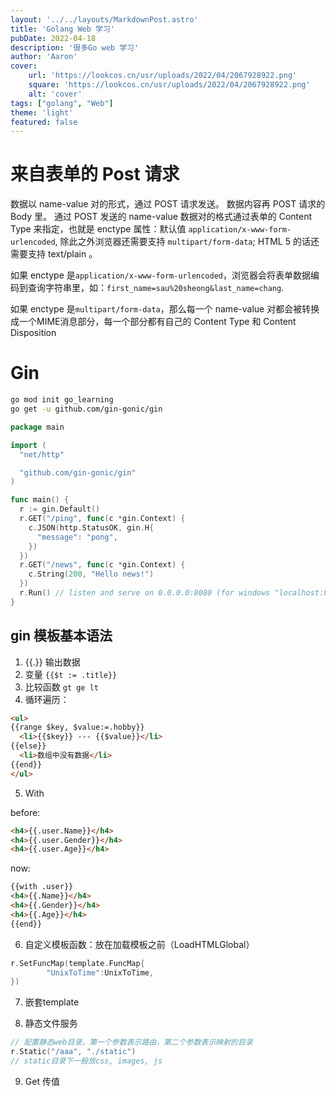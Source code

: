 ```yaml
---
layout: '../../layouts/MarkdownPost.astro'
title: 'Golang Web 学习'
pubDate: 2022-04-18
description: '很多Go web 学习'
author: 'Aaron'
cover:
    url: 'https://lookcos.cn/usr/uploads/2022/04/2067928922.png'
    square: 'https://lookcos.cn/usr/uploads/2022/04/2067928922.png'
    alt: 'cover'
tags: ["golang", "Web"]
theme: 'light'
featured: false
---
```


# 来自表单的 Post 请求

数据以 name-value 对的形式，通过 POST 请求发送。
数据内容再 POST 请求的 Body 里。
通过 POST 发送的 name-value 数据对的格式通过表单的 Content Type 来指定，也就是 enctype 属性：默认值 `application/x-www-form-urlencoded`, 除此之外浏览器还需要支持 `multipart/form-data`; HTML 5 的话还需要支持 text/plain 。

如果 enctype 是`application/x-www-form-urlencoded`，浏览器会将表单数据编码到查询字符串里，如：`first_name=sau%20sheong&last_name=chang`.

如果 enctype 是`multipart/form-data`，那么每一个 name-value 对都会被转换成一个MIME消息部分，每一个部分都有自己的 Content Type 和 Content Disposition


# Gin
```bash
go mod init go_learning
go get -u github.com/gin-gonic/gin
```

```go
package main

import (
  "net/http"

  "github.com/gin-gonic/gin"
)

func main() {
  r := gin.Default()
  r.GET("/ping", func(c *gin.Context) {
    c.JSON(http.StatusOK, gin.H{
      "message": "pong",
    })
  })
  r.GET("/news", func(c *gin.Context) {
	c.String(200, "Hello news!")
  })
  r.Run() // listen and serve on 0.0.0.0:8080 (for windows "localhost:8080")
}
```

## gin 模板基本语法
1. {{.}} 输出数据
2. 变量 `{{$t := .title}}`
3. 比较函数 `gt ge lt`
4. 循环遍历：
```html
<ul>
{{range $key, $value:=.hobby}}
  <li>{{$key}} --- {{$value}}</li>
{{else}}
  <li>数组中没有数据</li>
{{end}}
</ul>
```
5. With

before:
```html
<h4>{{.user.Name}}</h4>
<h4>{{.user.Gender}}</h4>
<h4>{{.user.Age}}</h4>
```
now:
```html
{{with .user}}
<h4>{{.Name}}</h4>
<h4>{{.Gender}}</h4>
<h4>{{.Age}}</h4>
{{end}}
```

6. 自定义模板函数：放在加载模板之前（LoadHTMLGlobal）

```go
r.SetFuncMap(template.FuncMap{
		"UnixToTime":UnixToTime,
})
```

7. 嵌套template

8. 静态文件服务
```go
// 配置静态web目录，第一个参数表示路由，第二个参数表示映射的目录
r.Static("/aaa", "./static")
// static目录下一般放css, images, js
```

9. Get 传值
